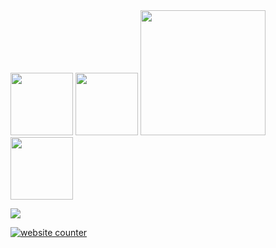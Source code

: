 <img src="https://github.com/user-attachments/assets/561c800e-c9ab-46f0-aa35-38e445a9e116" width="100"/>
<img src="https://github.com/user-attachments/assets/8567adaf-47a4-4b58-9af1-e24e264fd606" width="100"/>
<img src="https://github.com/user-attachments/assets/35ba48ef-b32e-47a8-974a-cc8c32b6371f" width="200"/>
<img src="https://github.com/user-attachments/assets/93eb487b-d97b-46e1-a5a4-0ef14a5ec1de" width="100"/>

<img src="https://github-readme-stats.vercel.app/api/top-langs/?username=cash-i1&layout=compact&title_color=fff&icon_color=f9f9f9&text_color=9f9f9f&bg_color=0d1117&border_color=0d1117"></img>

<a href="https://www.freecounterstat.com" title="website counter"><img src="https://counter1.optistats.ovh/private/freecounterstat.php?c=8lmdsq765nbxdx928cs9kuz83p33586t" border="0" title="website counter" alt="website counter"></a>
